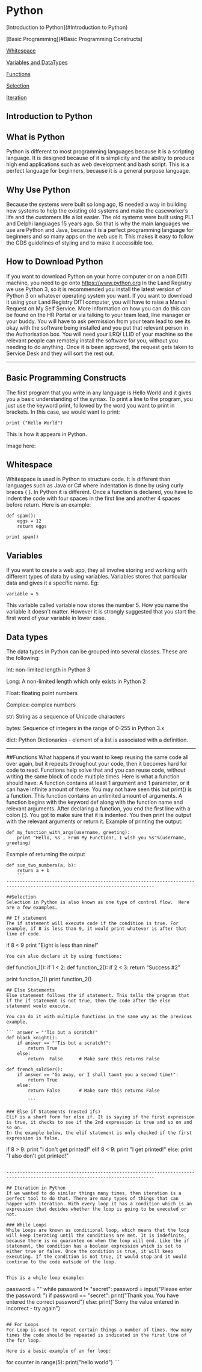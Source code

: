 # Python

[Introduction to Python](#Introduction to Python)

[Basic Programming](#Basic Programming Constructs)

[Whitespace](#Whitespace)

[Variables and DataTypes](#Variables)

[Functions](#Functions)

[Selection](#Selection)

[Iteration](#Iteration)

## Introduction to Python
## What is Python

Python is different to most programming languages because it is a scripting language.  It is designed because of it is simplicity and the ability to produce high end applications such as web development and bash script. This is a perfect language for beginners, because it is a general purpose language.

## Why Use Python
Because the systems were built so long ago, IS needed a way in building new systems to help the existing old systems and make the caseworker’s life and the customers life a lot easier. The old systems were built using PL1 and Delphi languages 15 years ago.  So that is why the main languages we use are Python and Java, because it is a perfect programming language for beginners and so many apps on the web use it.  This makes it easy to follow the GDS guidelines of styling and to make it accessible too.

## How to Download Python
If you want to download Python on your home computer or on a non DITI machine, you need to go onto https://www.python.org
In the Land Registry we use Python 3, so it is recommended you install the latest version of Python 3 on whatever operating system you want. If you want to download it using your Land Registry DITI computer, you will have to raise a Marval Request on My Self Service. More information on how you can do this can be found on the HR Portal or via talking to your team lead, line manager or your buddy. You will have to ask permission from your team lead to see its okay with the software being installed and you put that relevant person in the Authorisation box. You will need your LRQ/ LLID of your machine so the relevant people can remotely install the software for you, without you needing to do anything.  Once it is been approved, the request gets taken to Service Desk and they will sort the rest out.

-----------------------------------------------------------------------------------------------------------------------------
## Basic Programming Constructs
The first program that you write in any language is Hello World and it gives you a basic understanding of the syntax. To print a line to the program, you just use the keyword print, followed by the word you want to print in brackets. In this case, we would want to print:

```
print ("Hello World")
```
This is how it appears in Python.

Image here:

## Whitespace

Whitespace is used in Python to structure code. It is different than languages such as Java or C# where indentation is done by using curly braces { }. In Python it is different.  Once a function is declared, you have to indent the code with four spaces in the first line and another 4 spaces before return. Here is an example:

```
def spam():
    eggs = 12
    return eggs

print spam()

``` 

## Variables
If you want to create a web app, they all involve storing and working with different types of data by using variables. Variables stores that particular data and gives it a specific name.
Eg:

```
variable = 5

```
This variable called variable now stores the number 5. How you name the variable it doesn’t matter. However it is strongly suggested that you start the first word of your variable in lower case.

## Data types
The data types in Python can be grouped into several classes. These are the following:

Int: non-limited length in Python 3

Long: A non-limited length which only exists in Python 2

Float: floating point numbers

Complex: complex numbers

str: String as a sequence of Unicode characters

bytes: Sequence of integers in the range of 0-255 in Python 3.x

dict: Python Dictionaries - element of a list is associated with a definition.

-----------------------------------------------------------------------------------------------------------------------------

##Functions
What happens if you want to keep reusing the same code all over again, but it repeats throughout your code, then it becomes hard for code to read. Functions help solve that and you can reuse code, without writing the same block of code multiple times.
Here is what a function should have:
A function contains at least 1 argument and 1 parameter, or it can have infinite amount of these. You may not have seen this but print() is a function. This function contains an unlimited amount of arguments.
A function begins with the keyword def along with the function name and relevant arguments. After declaring a function, you end the first line with a colon (:).  You got to make sure that it is indented.
You then print the output with the relevant arguments or return it.
Example of printing the output:

```
def my_function_with_args(username, greeting):
    print "Hello, %s , From My Function!, I wish you %s"%(username, greeting)
```
Example of returning the output

```
def sum_two_numbers(a, b):
    return a + b  
    ```
-----------------------------------------------------------------------------------------------------------------------------

##Selection
Selection in Python is also known as one type of control flow.  Here are a few examples.

## If statement
The if statement will execute code if the condition is true. For example, if 8 is less than 9, it would print whatever is after that line of code.

```
if 8 < 9
    print "Eight is less than nine!"
```
You can also declare it by using functions:

```
def function_1():
if 1 < 2:
    def function_2():
if 2 < 3:
     return “Success #2”

print function_1()
print function_2()

```
## Else Statements
Else statement follows the if statement. This tells the program that if the if statement is not true, then the code after the else statement would execute.

You can do it with multiple functions in the same way as the previous example.

``` answer = "'Tis but a scratch!"
def black_knight():
    if answer == "'Tis but a scratch!":
        return True
    else:         
        return  False      # Make sure this returns False

def french_soldier():
    if answer == "Go away, or I shall taunt you a second time!":
        return True
    else:          
        return False       # Make sure this returns False

        ```

### Else if Statements (nested ifs)
Elif is a short form for else if. It is saying if the first expression is true, it checks to see if the 2nd expression is true and so on and so on.
In the example below, the elif statement is only checked if the first expression is false.

```
if 8 > 9:
    print "I don't get printed!"
elif 8 < 9:
    print "I get printed!"
else:
    print "I also don't get printed!"
  ```

-----------------------------------------------------------------------------------------------------------------------------

## Iteration in Python
If we wanted to do similar things many times, then iteration is a perfect tool to do that. There are many types of things that can happen with iteration. With every loop it has a condition which is an expression that decides whether the loop is going to be executed or not.

### While Loops
While Loops are known as conditional loop, which means that the loop will keep iterating until the conditions are met. It is indefinite, because there is no guarantee on when the loop will end. Like the if statement, the condition has a boolean expression which is set to either true or false. Once the condition is true, it will keep executing. If the condition is not true, it would stop and it would continue to the code outside of the loop.


This is a while loop example:
```
password = ""
while password != "secret":
    password = input("Please enter the password: ")
    if password == "secret":
        print("Thank you. You have entered the correct password")
    else:
        print("Sorry the value entered in incorrect - try again")
  ```

## For Loops
For Loop is used to repeat certain things a number of times. How many times the code should be repeated is indicated in the first line of the for loop.

Here is a basic example of an for loop:

```
for counter in range(5):
      print("hello world")
      ```
